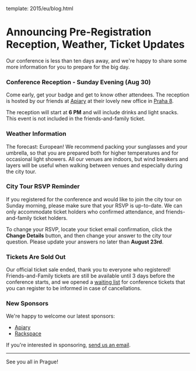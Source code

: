 template: 2015/eu/blog.html

# Announcing Pre-Registration Reception, Weather, Ticket Updates

Our conference is less than ten days away, and we're happy to share some more information
for you to prepare for the big day.

### Conference Reception - Sunday Evening (Aug 30)

Come early, get your badge and get to know other attendees. The reception is hosted by our
friends at [Apiary](https://apiary.io/company#contact) at their lovely new office
in [Praha 8](https://goo.gl/maps/L7wCE).

The reception will start at **6 PM** and will include drinks and light snacks. This event is
not included in the friends-and-family ticket.

### Weather Information

The forecast: European! We recommend packing your sunglasses and your umbrella, so that you
are prepared both for higher temperatures and for occasional light showers. All our venues
are indoors, but wind breakers and layers will be useful when walking between venues and
especially during the city tour.

### City Tour RSVP Reminder

If you registered for the conference and would like to join the city tour on Sunday morning,
please make sure that your RSVP is up-to-date. We can only accommodate ticket holders who
confirmed attendance, and friends-and-family ticket holders.

To change your RSVP, locate your ticket email confirmation, click the **Change Details** button,
and then change your answer to the city tour question. Please update your answers no later
than **August 23rd**.

### Tickets Are Sold Out

Our official ticket sale ended, thank you to everyone who registered! Friends-and-Family
tickets are still be available until 3 days before the conference starts, and we opened a
[waiting list][tickets] for conference tickets that you can register to be informed in case of
cancellations.

[tickets]: https://ti.to/writethedocs/write-the-docs-eu-2015

### New Sponsors

We're happy to welcome our latest sponsors:

* [Apiary](https://apiary.io/)
* [Rackspace](http://www.rackspace.com/)

If you're interested in sponsoring, [send us an email][email-us].

[email-us]: mailto:europe@writethedocs.org

----

See you all in Prague!
